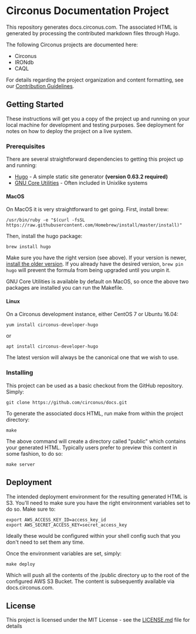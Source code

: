 # Circonus Documentation Project

This repository generates docs.circonus.com. The associated HTML is generated by processing the contributed markdown files through Hugo.

The following Circonus projects are documented here:
* Circonus
* IRONdb
* CAQL

For details regarding the project organization and content formatting, see our [Contribution Guidelines](https://docs.circonus.com/contribution-guidelines/).  

## Getting Started

These instructions will get you a copy of the project up and running on your local machine for development and testing purposes. See deployment for notes on how to deploy the project on a live system.

### Prerequisites

There are several straightforward dependencies to getting this project up and running:
* [Hugo](https://github.com/gohugoio/hugo) - A simple static site generator **(version 0.63.2 required)**
* [GNU Core Utilities](https://www.gnu.org/software/coreutils/) - Often included in Unixlike systems

#### MacOS

On MacOS it is very straightforward to get going. First, install brew:

```
/usr/bin/ruby -e "$(curl -fsSL https://raw.githubusercontent.com/Homebrew/install/master/install)"
```

Then, install the hugo package:

```
brew install hugo
```

Make sure you have the right version (see above). If your version is newer, [install the older version](https://docs.brew.sh/Tips-N'-Tricks#installing-previous-versions-of-formulae).  If you already have the desired version, `brew pin hugo` will prevent the formula from being upgraded until you unpin it.

GNU Core Utilities is available by default on MacOS, so once the above two packages are installed you can run the Makefile.

#### Linux

On a Circonus development instance, either CentOS 7 or Ubuntu 16.04:

```
yum install circonus-developer-hugo
```
or
```
apt install circonus-developer-hugo
```

The latest version will always be the canonical one that we wish to use.

### Installing

This project can be used as a basic checkout from the GitHub repository. Simply:
```
git clone https://github.com/circonus/docs.git
```

To generate the associated docs HTML, run make from within the project directory:
```
make
```

The above command will create a directory called "public" which contains your generated HTML. Typically users prefer to preview this content in some fashion, to do so:
```
make server
```

## Deployment

The intended deployment environment for the resulting generated HTML is S3. You'll need to make sure you have the right environment variables set to do so. Make sure to:
```
export AWS_ACCESS_KEY_ID=access_key_id
export AWS_SECRET_ACCESS_KEY=secret_access_key
```

Ideally these would be configured within your shell config such that you don't need to set them any time.

Once the environment variables are set, simply:
```
make deploy
```

Which will push all the contents of the /public directory up to the root of the configured AWS S3 Bucket. The content is subsequently available via docs.circonus.com.

## License

This project is licensed under the MIT License - see the [LICENSE.md](LICENSE.md) file for details
